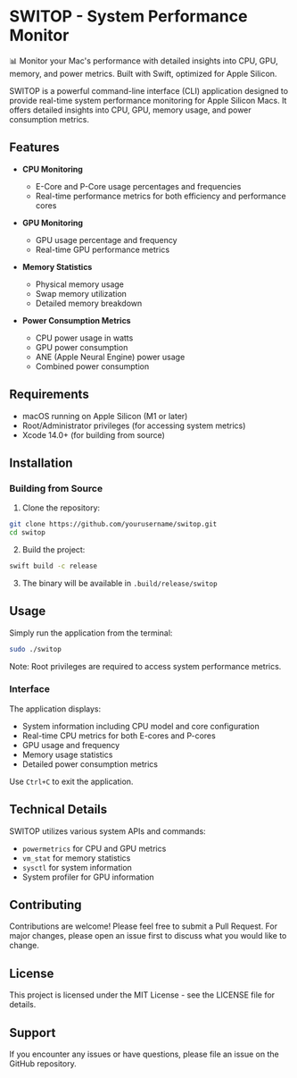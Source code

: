 # SWITOP - System Performance Monitor

📊 Monitor your Mac's performance with detailed insights into CPU, GPU, memory, and power metrics. Built with Swift, optimized for Apple Silicon.

SWITOP is a powerful command-line interface (CLI) application designed to provide real-time system performance monitoring for Apple Silicon Macs. It offers detailed insights into CPU, GPU, memory usage, and power consumption metrics.

## Features

- **CPU Monitoring**
  - E-Core and P-Core usage percentages and frequencies
  - Real-time performance metrics for both efficiency and performance cores

- **GPU Monitoring**
  - GPU usage percentage and frequency
  - Real-time GPU performance metrics

- **Memory Statistics**
  - Physical memory usage
  - Swap memory utilization
  - Detailed memory breakdown

- **Power Consumption Metrics**
  - CPU power usage in watts
  - GPU power consumption
  - ANE (Apple Neural Engine) power usage
  - Combined power consumption

## Requirements

- macOS running on Apple Silicon (M1 or later)
- Root/Administrator privileges (for accessing system metrics)
- Xcode 14.0+ (for building from source)

## Installation

### Building from Source

1. Clone the repository:
```bash
git clone https://github.com/yourusername/switop.git
cd switop
```

2. Build the project:
```bash
swift build -c release
```

3. The binary will be available in `.build/release/switop`

## Usage

Simply run the application from the terminal:

```bash
sudo ./switop
```

Note: Root privileges are required to access system performance metrics.

### Interface

The application displays:
- System information including CPU model and core configuration
- Real-time CPU metrics for both E-cores and P-cores
- GPU usage and frequency
- Memory usage statistics
- Detailed power consumption metrics

Use `Ctrl+C` to exit the application.

## Technical Details

SWITOP utilizes various system APIs and commands:
- `powermetrics` for CPU and GPU metrics
- `vm_stat` for memory statistics
- `sysctl` for system information
- System profiler for GPU information

## Contributing

Contributions are welcome! Please feel free to submit a Pull Request. For major changes, please open an issue first to discuss what you would like to change.

## License

This project is licensed under the MIT License - see the LICENSE file for details.

## Support

If you encounter any issues or have questions, please file an issue on the GitHub repository.

